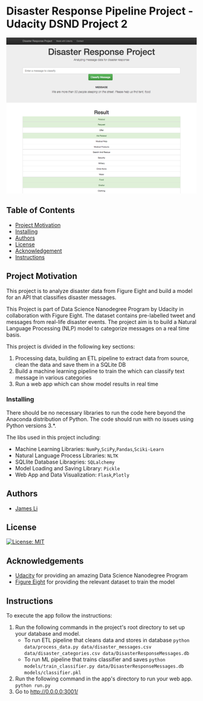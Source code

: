# Disaster Response Pipeline Project - Udacity DSND Project 2

![Intro Pic](pics/intro.png)

## Table of Contents
* [Project Motivation](#motivation)
* [Installing](#installation)
* [Authors](#authors)
* [License](#license)
* [Acknowledgement](#acknowledgement)
* [Instructions](#instructions)

<a name="motivation"></a>
## Project Motivation
This project is to analyze disaster data from Figure Eight and build a model for an API that classifies disaster messages.

This Project is part of Data Science Nanodegree Program by Udacity in collaboration with Figure Eight. The dataset contains pre-labelled tweet and messages from real-life disaster events. The project aim is to build a Natural Language Processing (NLP) model to categorize messages on a real time basis.

This project is divided in the following key sections:

1. Processing data, building an ETL pipeline to extract data from source, clean the data and save them in a SQLite DB
2. Build a machine learning pipeline to train the which can classify text message in various categories
3. Run a web app which can show model results in real time


<a name="installation"></a>
### Installing
There should be no necessary libraries to run the code here beyond the Anaconda distribution of Python. The code should run with no issues using Python versions 3.*.

The libs used in this project including:
* Machine Learning Libraries: `NumPy`,`SciPy`,`Pandas`,`Sciki-Learn`
* Natural Language Process Libraries: `NLTK`
* SQLlite Database Libraqries: `SQLalchemy`
* Model Loading and Saving Library: `Pickle`
* Web App and Data Visualization: `Flask`,`Plotly`

<a name="authors"></a>
## Authors
* [James Li](https://github.com/jamesli0512)

<a name="license"></a>
## License
[![License: MIT](https://img.shields.io/badge/License-MIT-yellow.svg)](https://opensource.org/licenses/MIT)

<a name="acknowledgement"></a>
## Acknowledgements

* [Udacity](https://www.udacity.com/) for providing an amazing Data Science Nanodegree Program
* [Figure Eight](https://www.figure-eight.com/) for providing the relevant dataset to train the model

<a name="instructions"></a>
## Instructions 

To execute the app follow the instructions:
1. Run the following commands in the project's root directory to set up your database and model.
    - To run ETL pipeline that cleans data and stores in database
        `python data/process_data.py data/disaster_messages.csv data/disaster_categories.csv data/DisasterResponseMessages.db`
    - To run ML pipeline that trains classifier and saves
        `python models/train_classifier.py data/DisasterResponseMessages.db models/classifier.pkl`
2. Run the following command in the app's directory to run your web app.
    `python run.py`
3. Go to http://0.0.0.0:3001/
